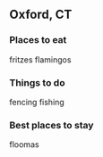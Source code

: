 ## Oxford, CT

### Places to eat
fritzes
flamingos

### Things to do
fencing
fishing

### Best places to stay
floomas

